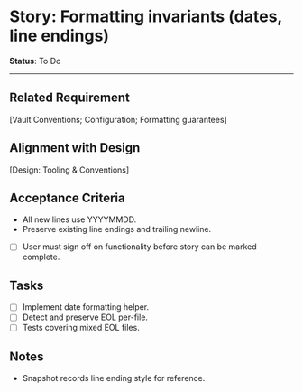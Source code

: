 # Story: Formatting invariants (dates, line endings)

**Status**: To Do

---

## Related Requirement

[Vault Conventions; Configuration; Formatting guarantees]

## Alignment with Design

[Design: Tooling & Conventions]

## Acceptance Criteria

- All new lines use YYYYMMDD.
- Preserve existing line endings and trailing newline.
- [ ] User must sign off on functionality before story can be marked complete.

## Tasks

- [ ] Implement date formatting helper.
- [ ] Detect and preserve EOL per-file.
- [ ] Tests covering mixed EOL files.

## Notes

- Snapshot records line ending style for reference.
